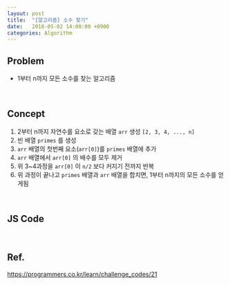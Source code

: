 ```yaml
---
layout: post
title:  "[알고리즘] 소수 찾기"
date:   2018-05-02 14:00:00 +0900
categories: Algorithm
---
```

Problem
---
* 1부터 n까지 모든 소수를 찾는 알고리즘


<br/>

Concept
---
1. 2부터 n까지 자연수를 요소로 갖는 배열 `arr` 생성 `[2, 3, 4, ..., n]`
1. 빈 배열 `primes` 를 생성
1. `arr` 배열의 첫번째 요소(`arr[0]`)를 `primes` 배열에 추가
1. `arr` 배열에서 `arr[0]` 의 배수를 모두 제거
1. 위 3~4과정을 `arr[0]` 이 `n/2` 보다 커지기 전까지 반복
1. 위 과정이 끝나고 `primes` 배열과 `arr` 배열을 합치면, 1부터 n까지의 모든 소수를 얻게됨


<br/>


JS Code
---
<script src="https://gist.github.com/min9nim/1818bf6fe935e99cb9677227a1e8919f.js"></script>

<br>

Ref.
---
<https://programmers.co.kr/learn/challenge_codes/21>





[1]: https://hackernoon.com/5-technology-trends-to-learn-in-2018-if-you-want-a-great-career-caf2e2318abb